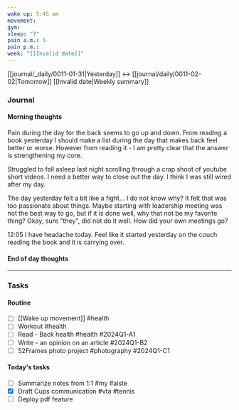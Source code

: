 ```yaml
---
wake up: 5:45 am
movement: 
gym: 
sleep: "7"
pain a.m.: 5
pain p.m.: 
week: "[[Invalid date]]"
---
```

[[journal/_daily/0011-01-31|Yesterday]] <-> [[journal/daily/0011-02-02|Tomorrow]]
[[Invalid date|Weekly summary]]


### Journal
#### Morning thoughts

Pain during the day for the back seems to go up and down. From reading a book yesterday I should make a list during the day that makes back feel better or worse. However from reading it - I am pretty clear that the answer is strengthening my core.

Struggled to fall asleep last night scrolling through a crap shoot of youtube short videos. I need a better way to close out the day. I think I was still wired after my day. 

The day yesterday felt a bit like a fight... I do not know why? It felt that was too passionate about things. Maybe starting with leadership meeting was not the best way to go, but if it is done well, why that not be my favorite thing? Okay, sure "they", did not do it well. How did your own meetings go? 

12:05 I have headache today. Feel like it started yesterday on the couch reading the book and it is carrying over. 

#### End of day thoughts


-----
### Tasks 

#### Routine

- [ ] [[Wake up movement]] #health 
- [ ] Workout #health 
- [ ] Read - Back health #health #2024Q1-A1
- [ ] Write - an opinion on an article #2024Q1-B2
- [ ] 52Frames photo project #photography #2024Q1-C1

#### Today's tasks
- [ ] Summarize notes from 1:1 #my #aiste
- [x] Draft Cups communication #vta #tennis
- [ ] Deploy pdf feature